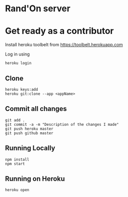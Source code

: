 # Rand'On server

# Get ready as a contributor

Install heroku toolbelt from  https://toolbelt.herokuapp.com 

Log in using 
```
heroku login
```

## Clone

```
heroku keys:add
heroku git:clone --app <appName>
```

## Commit all changes

```
git add .
git commit -a -m "Description of the changes I made"
git push heroku master
git push github master
```

## Running Locally

```
npm install
npm start
```

## Running on Heroku

```
heroku open
```
